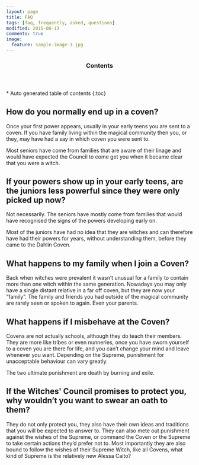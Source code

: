 ```yaml
---
layout: page
title: FAQ
tags: [faq, frequently, asked, questions]
modified: 2015-08-13
comments: true
image:
  feature: sample-image-1.jpg
---
```


<section id="table-of-contents" class="toc">
  <header>
    <h3>Contents</h3>
  </header>
<div id="drawer" markdown="1">
*  Auto generated table of contents
{:toc}
</div>
</section><!-- /#table-of-contents -->

## How do you normally end up in a coven?
Once your first power appears, usually in your early teens you are sent to a coven. If you have family living within the magical community then you, or they, may have had a say in which coven you were sent to. 

Most seniors have come from families that are aware of their linage and would have expected the Council to come get you when it became clear that you were a witch.

## If your powers show up in your early teens, are the juniors less powerful since they were only picked up now?
Not necessarily. The seniors have mostly come from families that would have recognised the signs of the powers developing early on. 

Most of the juniors have had no idea that they are witches and can therefore have had their powers for years, without understanding them, before they came to the Dahlin Coven. 

## What happens to my family when I join a Coven?
Back when witches were prevalent it wasn’t unusual for a family to contain more than one witch within the same generation. Nowadays you may only have a single distant relative in a far off coven, but they are now your “family”. The family and friends you had outside of the magical community are rarely seen or spoken to again. Even your parents.

## What happens if I misbehave at the Coven?
Covens are not actually schools, although they do teach their members. They are more like tribes or even nunneries, once you have sworn yourself to a coven you are there for life, and you can’t change your mind and leave whenever you want. Depending on the Supreme, punishment for unacceptable behaviour can vary greatly.

The two ultimate punishment are death by burning and exile.

## If the Witches' Council promises to protect you, why wouldn’t you want to swear an oath to them?
They do not only protect you, they also have their own ideas and traditions that you will be expected to answer to. They can also mete out punishment against the wishes of the Supreme, or command the Coven or the Supreme to take certain actions they’d prefer not to. Most importantly they are also bound to follow the wishes of their Supreme Witch, like all Covens, what kind of Supreme is the relatively new Alessa Caito?
